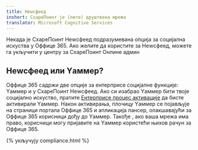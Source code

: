 ```yaml
---
title: Неwсфеед
inshort: СхареПоинт је (лите) друштвена мрежа
translator: Microsoft Cognitive Services
---
```



Некада је СхареПоинт Неwсфеед подразумевана опција за социјална искуства у Оффице 365. Ако желите да користите за Неwсфеед, можете га укључити у центру за СхареПоинт Онлине админ

## Неwсфеед или Yаммер?
Оффице 365 садржи две опције за ентерприсе социјалне функције: Yаммер и у СхареПоинт Неwсфеед. Ако си изабрао Yаммер бити твоје социјално искуство, пратите [Ентерприсе процес активације](https://support.office.com/en-us/article/Enterprise-Activation-process-4f924c74-87d2-49d0-a4f6-cba3ce2b0e7c) да бисте активирали Yаммер. Након активирања, плочицу Yаммер се појављује на страници портала Оффице 365 и апликација лансер, олакшавајући за Оффице 365 корисници дођу до Yаммер. Такође , ако ваша мрежа има право, корисници могу пријавите на Yаммер користећи њихов рачун за Оффице 365.

{% укључују compliance.html %}

